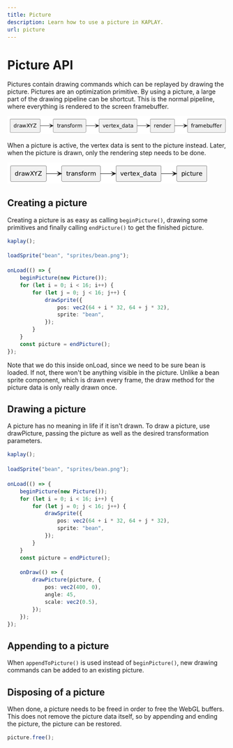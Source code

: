```yaml
---
title: Picture
description: Learn how to use a picture in KAPLAY.
url: picture
---
```


# Picture API

Pictures contain drawing commands which can be replayed by drawing the picture. Pictures are an optimization primitive. By using a picture, a large part of the drawing pipeline can be shortcut.
This is the normal pipeline, where everything is rendered to the screen framebuffer.

![normal pipeline](./assets/target_framebuffer.png)

When a picture is active, the vertex data is sent to the picture instead. Later, when the picture is drawn, only the rendering step needs to be done.

![normal pipeline](./assets/target_picture.png)

## Creating a picture

Creating a picture is as easy as calling `beginPicture()`, drawing some primitives and finally calling `endPicture()` to get the finished picture.

```ts
kaplay();

loadSprite("bean", "sprites/bean.png");

onLoad(() => {
    beginPicture(new Picture());
    for (let i = 0; i < 16; i++) {
        for (let j = 0; j < 16; j++) {
            drawSprite({
                pos: vec2(64 + i * 32, 64 + j * 32),
                sprite: "bean",
            });
        }
    }
    const picture = endPicture();
});
```

Note that we do this inside onLoad, since we need to be sure bean is loaded. If not, there won't be anything visible in the picture. Unlike a bean sprite component, which is drawn every frame, the draw method for the picture data is only really drawn once.

## Drawing a picture

A picture has no meaning in life if it isn't drawn. To draw a picture, use drawPicture, passing the picture as well as the desired transformation parameters.

```ts
kaplay();

loadSprite("bean", "sprites/bean.png");

onLoad(() => {
    beginPicture(new Picture());
    for (let i = 0; i < 16; i++) {
        for (let j = 0; j < 16; j++) {
            drawSprite({
                pos: vec2(64 + i * 32, 64 + j * 32),
                sprite: "bean",
            });
        }
    }
    const picture = endPicture();

    onDraw(() => {
        drawPicture(picture, {
            pos: vec2(400, 0),
            angle: 45,
            scale: vec2(0.5),
        });
    });
});
```

## Appending to a picture

When `appendToPicture()` is used instead of `beginPicture()`, new drawing commands can be added to an existing picture.

## Disposing of a picture

When done, a picture needs to be freed in order to free the WebGL buffers. This does not remove the picture data itself, so by appending and ending the picture, the picture can be restored.

```ts
picture.free();
```
